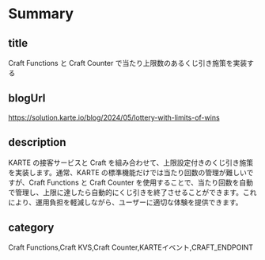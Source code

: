 # Summary

## title

Craft Functions と Craft Counter で当たり上限数のあるくじ引き施策を実装する

## blogUrl

https://solution.karte.io/blog/2024/05/lottery-with-limits-of-wins

## description

KARTE の接客サービスと Craft を組み合わせて、上限設定付きのくじ引き施策を実装します。通常、KARTE の標準機能だけでは当たり回数の管理が難しいですが、Craft Functions と Craft Counter を使用することで、当たり回数を自動で管理し、上限に達したら自動的にくじ引きを終了させることができます。これにより、運用負担を軽減しながら、ユーザーに適切な体験を提供できます。

## category

Craft Functions,Craft KVS,Craft Counter,KARTEイベント,CRAFT_ENDPOINT
